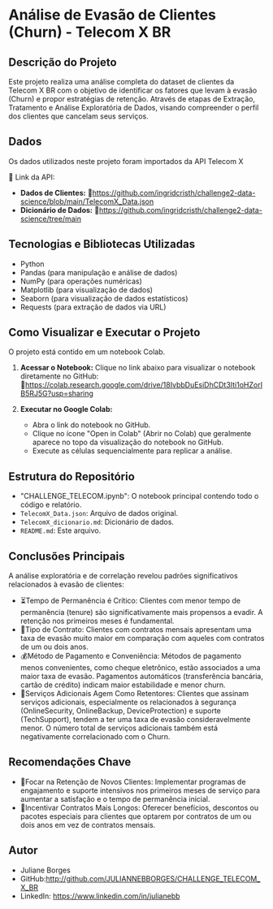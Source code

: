 # Análise de Evasão de Clientes (Churn) - Telecom X BR

## Descrição do Projeto

Este projeto realiza uma análise completa do dataset de clientes da Telecom X BR com o objetivo de identificar os fatores que levam à evasão (Churn) e propor estratégias de retenção. Através de etapas de Extração, Tratamento e Análise Exploratória de Dados, visando compreender o perfil dos clientes que cancelam seus serviços.

## Dados

Os dados utilizados neste projeto foram importados da API Telecom X

📌 Link da API:
- **Dados de Clientes:**
🔗https://github.com/ingridcristh/challenge2-data-science/blob/main/TelecomX_Data.json
- **Dicionário de Dados:**
🔗https://github.com/ingridcristh/challenge2-data-science/tree/main

## Tecnologias e Bibliotecas Utilizadas

- Python
- Pandas (para manipulação e análise de dados)
- NumPy (para operações numéricas)
- Matplotlib (para visualização de dados)
- Seaborn (para visualização de dados estatísticos)
- Requests (para extração de dados via URL)

## Como Visualizar e Executar o Projeto

O projeto está contido em um notebook Colab.

1. **Acessar o Notebook:** Clique no link abaixo para visualizar o notebook diretamente no GitHub:
 🔗https://colab.research.google.com/drive/18IvbbDuEsiDhCDt3Iti1oHZorIB5RJ5G?usp=sharing

3. **Executar no Google Colab:**
   - Abra o link do notebook no GitHub.
   - Clique no ícone "Open in Colab" (Abrir no Colab) que geralmente aparece no topo da visualização do notebook no GitHub.
   - Execute as células sequencialmente para replicar a análise.

## Estrutura do Repositório

- "CHALLENGE_TELECOM.ipynb": O notebook principal contendo todo o código e relatório.
- `TelecomX_Data.json`: Arquivo de dados original.
- `TelecomX_dicionario.md`: Dicionário de dados.
- `README.md`: Este arquivo.

## Conclusões Principais

 A análise exploratória e de correlação revelou padrões significativos relacionados à evasão de clientes:

- ⏳Tempo de Permanência é Crítico: Clientes com menor tempo de permanência (tenure) são significativamente mais propensos a evadir. A retenção nos primeiros meses é fundamental.
- 📑Tipo de Contrato: Clientes com contratos mensais apresentam uma taxa de evasão muito maior em comparação com aqueles com contratos de um ou dois anos.
- 💰Método de Pagamento e Conveniência: Métodos de pagamento menos convenientes, como cheque eletrônico, estão associados a uma maior taxa de evasão. Pagamentos automáticos (transferência bancária, cartão de crédito) indicam maior estabilidade e menor churn.
- 🎯Serviços Adicionais Agem Como Retentores: Clientes que assinam serviços adicionais, especialmente os relacionados à segurança (OnlineSecurity, OnlineBackup, DeviceProtection) e suporte (TechSupport), tendem a ter uma taxa de evasão consideravelmente menor. O número total de serviços adicionais também está negativamente correlacionado com o Churn.

## Recomendações Chave

- 🎯Focar na Retenção de Novos Clientes: Implementar programas de engajamento e suporte intensivos nos primeiros meses de serviço para aumentar a satisfação e o tempo de permanência inicial.
- 🎯Incentivar Contratos Mais Longos: Oferecer benefícios, descontos ou pacotes especiais para clientes que optarem por contratos de um ou dois anos em vez de contratos mensais.

## Autor

- Juliane Borges
- GitHub:http://github.com/JULIANNEBBORGES/CHALLENGE_TELECOM_X_BR
- LinkedIn: https://www.linkedin.com/in/julianebb




